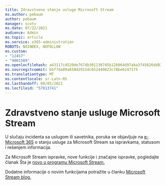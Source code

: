 ```yaml
---
title: Zdravstveno stanje usluge Microsoft Stream
ms.author: pebaum
author: pebaum
manager: scotv
ms.date: 07/22/2021
audience: Admin
ms.topic: article
ms.service: o365-administration
ROBOTS: NOINDEX, NOFOLLOW
ms.custom:
- "12457"
- "9001509"
ms.openlocfilehash: a43117c4520de7674b301130745b12b964d97aba3f45626dd83517f8cbae592d
ms.sourcegitcommit: b5f7da89a650d2915dc652449623c78be6247175
ms.translationtype: MT
ms.contentlocale: sr-Latn-RS
ms.lasthandoff: 08/05/2021
ms.locfileid: "57813741"
---
```

# <a name="microsoft-stream-service-health"></a>Zdravstveno stanje usluge Microsoft Stream

U slučaju incidenta sa uslugom ili savetnika, poruka se objavljuje na [e-Microsoft 365](https://admin.microsoft.com/AdminPortal/Home#/servicehealth) o stanju usluge za Microsoft Stream sa ispravkama, statusom i rešenjem informacija.

Za Microsoft Stream ispravke, nove funkcije i značajne ispravke, pogledajte članak Šta je [novo u programu Microsoft Stream.](https://aka.ms/StreamNew)

Dodatne informacije o novim funkcijama potražite u članku [Microsoft Stream blog.](https://aka.ms/StreamBlog)


